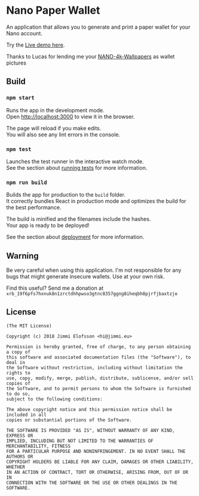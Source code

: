 
# Nano Paper Wallet

An application that allows you to generate and print a paper wallet for your Nano account.

Try the [Live demo here](https://jelofsson.github.io/nano-paper-wallet).

Thanks to Lucas for lending me your [NANO-4k-Wallpapers](https://www.behance.net/gallery/61543179/NANO-4k-Wallpapers) as wallet pictures

## Build

### `npm start`

Runs the app in the development mode.<br>
Open [http://localhost:3000](http://localhost:3000) to view it in the browser.

The page will reload if you make edits.<br>
You will also see any lint errors in the console.

### `npm test`

Launches the test runner in the interactive watch mode.<br>
See the section about [running tests](#running-tests) for more information.

### `npm run build`

Builds the app for production to the `build` folder.<br>
It correctly bundles React in production mode and optimizes the build for the best performance.

The build is minified and the filenames include the hashes.<br>
Your app is ready to be deployed!

See the section about [deployment](#deployment) for more information.

## Warning

Be very careful when using this application. I'm not responsible for any bugs that might generate insecure wallets. Use at your own risk.

Find this useful? Send me a donation at `xrb_19f6pfs7hxnuk8n1zrctdhhpwso3gtnc8357ggng8iheqbh8pjrfjbaxtzjo`

## License

```
(The MIT License)

Copyright (c) 2018 Jimmi Elofsson <hi@jimmi.eu>

Permission is hereby granted, free of charge, to any person obtaining a copy of
this software and associated documentation files (the "Software"), to deal in
the Software without restriction, including without limitation the rights to
use, copy, modify, merge, publish, distribute, sublicense, and/or sell copies of
the Software, and to permit persons to whom the Software is furnished to do so,
subject to the following conditions:

The above copyright notice and this permission notice shall be included in all
copies or substantial portions of the Software.

THE SOFTWARE IS PROVIDED "AS IS", WITHOUT WARRANTY OF ANY KIND, EXPRESS OR
IMPLIED, INCLUDING BUT NOT LIMITED TO THE WARRANTIES OF MERCHANTABILITY, FITNESS
FOR A PARTICULAR PURPOSE AND NONINFRINGEMENT. IN NO EVENT SHALL THE AUTHORS OR
COPYRIGHT HOLDERS BE LIABLE FOR ANY CLAIM, DAMAGES OR OTHER LIABILITY, WHETHER
IN AN ACTION OF CONTRACT, TORT OR OTHERWISE, ARISING FROM, OUT OF OR IN
CONNECTION WITH THE SOFTWARE OR THE USE OR OTHER DEALINGS IN THE SOFTWARE.
```